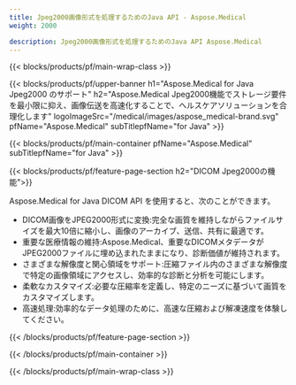 ```yaml
---
title: Jpeg2000画像形式を処理するためのJava API - Aspose.Medical
weight: 2000

description: Jpeg2000画像形式を処理するためのJava API Aspose.Medical
---
```


{{< blocks/products/pf/main-wrap-class >}}

{{< blocks/products/pf/upper-banner h1="Aspose.Medical for Java Jpeg2000 のサポート" h2="Aspose.Medical Jpeg2000機能でストレージ要件を最小限に抑え、画像伝送を高速化することで、ヘルスケアソリューションを合理化します" logoImageSrc="/medical/images/aspose_medical-brand.svg" pfName="Aspose.Medical" subTitlepfName="for Java" >}}

{{< blocks/products/pf/main-container pfName="Aspose.Medical" subTitlepfName="for Java" >}}

{{< blocks/products/pf/feature-page-section h2="DICOM Jpeg2000の機能">}}

<p>Aspose.Medical for Java DICOM API を使用すると、次のことができます。</p>

<ul>
<li>DICOM画像をJPEG2000形式に変換:完全な画質を維持しながらファイルサイズを最大10倍に縮小し、画像のアーカイブ、送信、共有に最適です。</li>
<li>重要な医療情報の維持:Aspose.Medical、重要なDICOMメタデータがJPEG2000ファイルに埋め込まれたままになり、診断価値が維持されます。</li>
<li>さまざまな解像度と関心領域をサポート:圧縮ファイル内のさまざまな解像度で特定の画像領域にアクセスし、効率的な診断と分析を可能にします。</li>
<li>柔軟なカスタマイズ:必要な圧縮率を定義し、特定のニーズに基づいて画質をカスタマイズします。</li>
<li>高速処理:効率的なデータ処理のために、高速な圧縮および解凍速度を体験してください。</li>
</ul>

{{< /blocks/products/pf/feature-page-section >}}

{{< /blocks/products/pf/main-container >}}

{{< /blocks/products/pf/main-wrap-class >}}